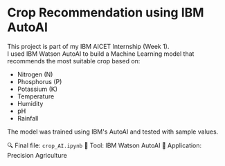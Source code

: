  # Crop Recommendation using IBM AutoAI
This project is part of my IBM AICET Internship (Week 1).  
I used IBM Watson AutoAI to build a Machine Learning model that recommends the most suitable crop based on:
- Nitrogen (N)
- Phosphorus (P)
- Potassium (K)
- Temperature
- Humidity
- pH
- Rainfall

The model was trained using IBM's AutoAI and tested with sample values.

🔍 Final file: `crop_AI.ipynb`
📁 Tool: IBM Watson AutoAI
🌱 Application: Precision Agriculture
